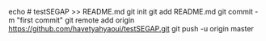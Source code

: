 echo # testSEGAP >> README.md
git init
git add README.md
git commit -m "first commit"
git remote add origin https://github.com/hayetyahyaoui/testSEGAP.git
git push -u origin master
